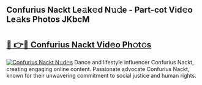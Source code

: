 ## Confurius Nackt Le𝚊k𝚎d N𝚞𝚍e - Part-cot Vid𝚎o Le𝚊ks Photos JKbcM

# <h2><a href="http://fb4pbiz.evod.top/?m=Confurius+Nackt">🔗 👉🔴 Confurius Nackt Vid𝚎o Ph𝚘t𝚘s</a></h2>

[![Confurius Nackt N𝚞d𝚎s](https://i.imgur.com/8V9OHl7.gif)](http://fb4pbiz.evod.top/?m=Confurius+Nackt)
Dance and lifestyle influencer Confurius Nackt, creating engaging online content. Passionate advocate Confurius Nackt, known for their unwavering commitment to social justice and human rights. 

